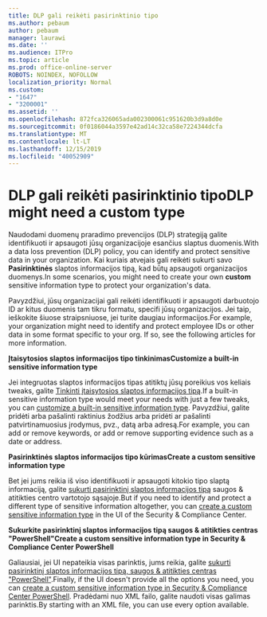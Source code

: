 ```yaml
---
title: DLP gali reikėti pasirinktinio tipo
ms.author: pebaum
author: pebaum
manager: laurawi
ms.date: ''
ms.audience: ITPro
ms.topic: article
ms.prod: office-online-server
ROBOTS: NOINDEX, NOFOLLOW
localization_priority: Normal
ms.custom:
- "1647"
- "3200001"
ms.assetid: ''
ms.openlocfilehash: 872fca326065ada002300061c951620b3d9a8d0e
ms.sourcegitcommit: 0f0186044a3597e42ad14c32ca58e7224344dcfa
ms.translationtype: MT
ms.contentlocale: lt-LT
ms.lasthandoff: 12/15/2019
ms.locfileid: "40052909"
---
```

# <a name="dlp-might-need-a-custom-type"></a><span data-ttu-id="92e54-102">DLP gali reikėti pasirinktinio tipo</span><span class="sxs-lookup"><span data-stu-id="92e54-102">DLP might need a custom type</span></span>

<span data-ttu-id="92e54-103">Naudodami duomenų praradimo prevencijos (DLP) strategiją galite identifikuoti ir apsaugoti jūsų organizacijoje esančius slaptus duomenis.</span><span class="sxs-lookup"><span data-stu-id="92e54-103">With a data loss prevention (DLP) policy, you can identify and protect sensitive data in your organization.</span></span> <span data-ttu-id="92e54-104">Kai kuriais atvejais gali reikėti sukurti savo **Pasirinktinės** slaptos informacijos tipą, kad būtų apsaugoti organizacijos duomenys.</span><span class="sxs-lookup"><span data-stu-id="92e54-104">In some scenarios, you might need to create your own **custom** sensitive information type to protect your organization's data.</span></span>

<span data-ttu-id="92e54-105">Pavyzdžiui, jūsų organizacijai gali reikėti identifikuoti ir apsaugoti darbuotojo ID ar kitus duomenis tam tikru formatu, specifi jūsų organizacijos. Jei taip, ieškokite šiuose straipsniuose, jei turite daugiau informacijos.</span><span class="sxs-lookup"><span data-stu-id="92e54-105">For example, your organization might need to identify and protect employee IDs or other data in some format specific to your org. If so, see the following articles for more information.</span></span>
  
 <span data-ttu-id="92e54-106">**Įtaisytosios slaptos informacijos tipo tinkinimas**</span><span class="sxs-lookup"><span data-stu-id="92e54-106">**Customize a built-in sensitive information type**</span></span>
  
<span data-ttu-id="92e54-107">Jei integruotas slaptos informacijos tipas atitiktų jūsų poreikius vos keliais tweaks, galite [Tinkinti įtaisytosios slaptos informacijos tipą](https://docs.microsoft.com/office365/securitycompliance/customize-a-built-in-sensitive-information-type).</span><span class="sxs-lookup"><span data-stu-id="92e54-107">If a built-in sensitive information type would meet your needs with just a few tweaks, you can [customize a built-in sensitive information type](https://docs.microsoft.com/office365/securitycompliance/customize-a-built-in-sensitive-information-type).</span></span> <span data-ttu-id="92e54-108">Pavyzdžiui, galite pridėti arba pašalinti raktinius žodžius arba pridėti ar pašalinti patvirtinamuosius įrodymus, pvz., datą arba adresą.</span><span class="sxs-lookup"><span data-stu-id="92e54-108">For example, you can add or remove keywords, or add or remove supporting evidence such as a date or address.</span></span>
  
 <span data-ttu-id="92e54-109">**Pasirinktinės slaptos informacijos tipo kūrimas**</span><span class="sxs-lookup"><span data-stu-id="92e54-109">**Create a custom sensitive information type**</span></span>
  
<span data-ttu-id="92e54-110">Bet jei jums reikia iš viso identifikuoti ir apsaugoti kitokio tipo slaptą informaciją, galite [sukurti pasirinktinį slaptos informacijos tipą](https://docs.microsoft.com/office365/securitycompliance/create-a-custom-sensitive-information-type) saugos & atitikties centro vartotojo sąsajoje.</span><span class="sxs-lookup"><span data-stu-id="92e54-110">But if you need to identify and protect a different type of sensitive information altogether, you can [create a custom sensitive information type](https://docs.microsoft.com/office365/securitycompliance/create-a-custom-sensitive-information-type) in the UI of the Security & Compliance Center.</span></span>
  
<span data-ttu-id="92e54-111">**Sukurkite pasirinktinį slaptos informacijos tipą saugos & atitikties centras "PowerShell"**</span><span class="sxs-lookup"><span data-stu-id="92e54-111">**Create a custom sensitive information type in Security & Compliance Center PowerShell**</span></span>

<span data-ttu-id="92e54-112">Galiausiai, jei UI nepateikia visas parinktis, jums reikia, galite [sukurti pasirinktinį slaptos informacijos tipą, saugos & atitikties centras "PowerShell"](https://docs.microsoft.com/office365/securitycompliance/create-a-custom-sensitive-information-type-in-scc-powershell).</span><span class="sxs-lookup"><span data-stu-id="92e54-112">Finally, if the UI doesn't provide all the options you need, you can [create a custom sensitive information type in Security & Compliance Center PowerShell](https://docs.microsoft.com/office365/securitycompliance/create-a-custom-sensitive-information-type-in-scc-powershell).</span></span> <span data-ttu-id="92e54-113">Pradėdami nuo XML failo, galite naudoti visas galimas parinktis.</span><span class="sxs-lookup"><span data-stu-id="92e54-113">By starting with an XML file, you can use every option available.</span></span>
